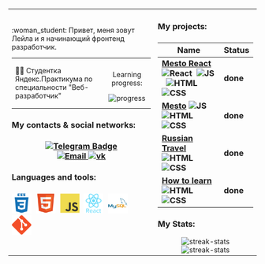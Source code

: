 <table align=center>
  <td width=350>
<!--    <div id="header" align="center">
      <img height=180 width=300 src="https://images.unsplash.com/photo-1568144628871-ccbb00fc297c?ixlib=rb-4.0.3&ixid=M3wxMjA3fDB8MHxzZWFyY2h8OXx8aGVsbG8hfGVufDB8fDB8fHww&w=1000&q=80" alt="сoding" width="200"/>
    </div> -->
<!--     <h1 align="center"> -->
    </h1>
    <p>:woman_student: Привет, меня зовут Лейла и я начинающий фронтенд разработчик.<p> 
    <table>
        <tr>
          <td width=200>
            <p>👨‍💻 Cтудентка Яндекс.Практикума по специальности "Веб-разработчик"<p>
          </td>
          <td width=100>
            <div align=center>
              <p>Learning progress: </p> <img src="https://progress-bar.dev/97/" alt="progress"/>
            </div>
          </td>
        </tr>  
    </table>
    <h3>My contacts & social networks:<h3> 
   <div id="badges" align="center">
      <a href="https://t.me/leyla_rosfit">
        <img src="https://img.shields.io/badge/-LeilaSuleimanova-blue?style=flat&logo=Telegram&logoColor=white" alt="Telegram Badge"/>
      </a>
    </div>
   <div id="badges" align="center">
     <a href="mailto:leila_suleymanova@mail.ru">
        <img src="https://img.shields.io/badge/@email-black?logoColor=white&style=for-the-badge" alt="Email"/>
      </a>
     <a href="https://vk.com/leyla.suleymanova">
        <img src="https://img.shields.io/badge/-Vkontakte-003f5c?style=for-the-badge&logo=Vk" alt="vk"/>
      </a>
    </div>
    <h3>Languages and tools:<h3>
    <img src="https://github.com/devicons/devicon/blob/master/icons/css3/css3-plain-wordmark.svg"  title="CSS3" alt="CSS" width="40" height="40"/>&nbsp;
    <img src="https://github.com/devicons/devicon/blob/master/icons/html5/html5-original.svg" title="HTML5" alt="HTML" width="40" height="40"/>&nbsp;
    <img src="https://github.com/devicons/devicon/blob/master/icons/javascript/javascript-original.svg" title="JavaScript" alt="JavaScript" width="40" height="40"/>&nbsp;
    <img src="https://github.com/devicons/devicon/blob/master/icons/react/react-original-wordmark.svg" title="React" alt="React" width="40" height="40"/>&nbsp;
    <img src="https://github.com/devicons/devicon/blob/master/icons/mysql/mysql-original-wordmark.svg" title="MySQL"  alt="MySQL" width="40" height="40"/>&nbsp;
    <img src="https://github.com/devicons/devicon/blob/master/icons/git/git-original.svg" title="Git" **alt="Git" width="40" height="40"/>&nbsp;
  </td>
      
  <td width=250>
    <h3>My projects:<h3>
      <table>
        <thead>
          <tr>
            <th>Name</th>
            <th width=50>Status</th>
          </tr>
        </thead>
        <tbody>
         <tr>
            <td>
              <div>
                <a href="https://github.com/LeilaSuleimanova/react-mesto-auth" target="_blank">Mesto React</a>
                <img src="https://img.shields.io/badge/-React-blue" alt="React"/>&nbsp;
                <img src="https://img.shields.io/badge/-JS-yellow" alt="JS"/>&nbsp;
                <img src="https://img.shields.io/badge/-HTML-grey" alt="HTML"/>&nbsp;
                <img src="https://img.shields.io/badge/-CSS-white" alt="CSS"/>
              </div>
            </td>
            <td>done</td>
          </tr>
          <tr>
            <td>
              <div>
                <a href="https://github.com/LeilaSuleimanova/mesto" target="_blank">Mesto</a>
                 <img src="https://img.shields.io/badge/-JS-yellow" alt="JS"/>&nbsp;
                 <img src="https://img.shields.io/badge/-HTML-grey" alt="HTML"/>&nbsp;
                 <img src="https://img.shields.io/badge/-CSS-white" alt="CSS"/>
              </div>
            </td>
            <td>done</td>
          </tr>
          <tr>
            <td>
               <div>
                <a href="https://github.com/LeilaSuleimanova/russian-travel" target="_blank">Russian Travel</a>
                <img src="https://img.shields.io/badge/-HTML-grey" alt="HTML"/>&nbsp;
                <img src="https://img.shields.io/badge/-CSS-white" alt="CSS"/>
              </div>
            </td>
            <td>done</td>
          </tr>
          <tr>
            <td>
              <div>
                <a href="https://github.com/LeilaSuleimanova/how-to-learn" target="_blank">How to learn</a>
                <img src="https://img.shields.io/badge/-HTML-grey" alt="HTML"/>&nbsp;
                <img src="https://img.shields.io/badge/-CSS-white" alt="CSS"/>
              </div>
            </td>
            <td>done</td>
          </tr>
  </td>  
 </tr>
</table>
<h3>My Stats:</h3>
<div align="center">
  <img src="https://github-readme-stats.vercel.app/api/top-langs/?username=LeilaSuleimanova&layout=compact&theme=transparent" title="streak-stats" **alt="streak-stats" width=300/>
  <img src="http://github-readme-streak-stats.herokuapp.com?user=LeilaSuleimanova&theme=transparent&mode=weekly" title="streak-stats" **alt="streak-stats" height=165/>
</div>
